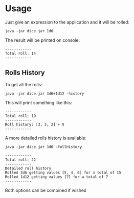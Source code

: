 # Usage

Just give an expression to the application and it will be rolled:

```
java -jar dice.jar 1d6
```

The result will be printed on console:

```
------------
Total roll: 14
------------
```


## Rolls History

To get all the rolls:

```
java -jar dice.jar 3d6+1d12 -history
```

This will print something like this:

```
------------
Total roll: 19
------------
Roll history: [3, 5, 2] + 9
------------
```

A more detailed rolls history is available:

```
java -jar dice.jar 3d6 -fullHistory
```

```
------------
Total roll: 22
------------
Detailed roll history
Rolled 3d6 getting values [5, 4, 6] for a total of 15
Rolled 1d12 getting values [7] for a total of 7
------------
```

Both options can be combined if wished
